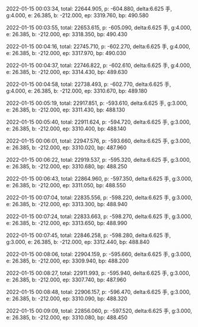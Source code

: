 2022-01-15 00:03:34, total: 22644.905, p: -604.880, delta:6.625 手, g:4.000, e: 26.385, b: -212.000, ep: 3319.760, bp: 490.580

2022-01-15 00:03:55, total: 22653.615, p: -605.090, delta:6.625 手, g:4.000, e: 26.385, b: -212.000, ep: 3318.350, bp: 490.430

2022-01-15 00:04:16, total: 22745.710, p: -602.270, delta:6.625 手, g:4.000, e: 26.385, b: -212.000, ep: 3317.970, bp: 490.030

2022-01-15 00:04:37, total: 22746.822, p: -602.610, delta:6.625 手, g:4.000, e: 26.385, b: -212.000, ep: 3314.430, bp: 489.630

2022-01-15 00:04:58, total: 22738.493, p: -602.770, delta:6.625 手, g:4.000, e: 26.385, b: -212.000, ep: 3310.670, bp: 489.180

2022-01-15 00:05:19, total: 22917.851, p: -593.610, delta:6.625 手, g:3.000, e: 26.385, b: -212.000, ep: 3311.430, bp: 488.130

2022-01-15 00:05:40, total: 22911.624, p: -594.720, delta:6.625 手, g:3.000, e: 26.385, b: -212.000, ep: 3310.400, bp: 488.140

2022-01-15 00:06:01, total: 22947.576, p: -593.660, delta:6.625 手, g:3.000, e: 26.385, b: -212.000, ep: 3310.020, bp: 487.960

2022-01-15 00:06:22, total: 22919.537, p: -595.320, delta:6.625 手, g:3.000, e: 26.385, b: -212.000, ep: 3310.680, bp: 488.250

2022-01-15 00:06:43, total: 22864.960, p: -597.350, delta:6.625 手, g:3.000, e: 26.385, b: -212.000, ep: 3311.050, bp: 488.550

2022-01-15 00:07:04, total: 22835.556, p: -598.220, delta:6.625 手, g:3.000, e: 26.385, b: -212.000, ep: 3313.300, bp: 488.940

2022-01-15 00:07:24, total: 22833.663, p: -598.270, delta:6.625 手, g:3.000, e: 26.385, b: -212.000, ep: 3313.650, bp: 488.990

2022-01-15 00:07:45, total: 22846.258, p: -598.280, delta:6.625 手, g:3.000, e: 26.385, b: -212.000, ep: 3312.440, bp: 488.840

2022-01-15 00:08:06, total: 22904.159, p: -595.660, delta:6.625 手, g:3.000, e: 26.385, b: -212.000, ep: 3309.940, bp: 488.200

2022-01-15 00:08:27, total: 22911.993, p: -595.940, delta:6.625 手, g:3.000, e: 26.385, b: -212.000, ep: 3307.740, bp: 487.960

2022-01-15 00:08:48, total: 22906.157, p: -596.470, delta:6.625 手, g:3.000, e: 26.385, b: -212.000, ep: 3310.090, bp: 488.320

2022-01-15 00:09:09, total: 22856.060, p: -597.520, delta:6.625 手, g:3.000, e: 26.385, b: -212.000, ep: 3310.080, bp: 488.450
